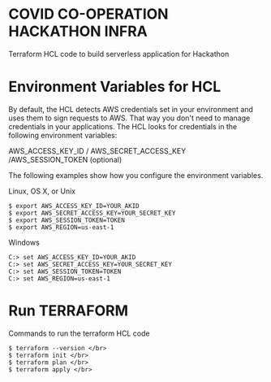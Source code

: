 # COVID CO-OPERATION HACKATHON INFRA
Terraform HCL code to build serverless application for Hackathon

# Environment Variables for HCL
By default, the HCL detects AWS credentials set in your environment and uses them to sign requests to AWS. That way you don't need to manage credentials in your applications. The HCL looks for credentials in the following environment variables:

AWS_ACCESS_KEY_ID / AWS_SECRET_ACCESS_KEY /AWS_SESSION_TOKEN (optional)

The following examples show how you configure the environment variables.

Linux, OS X, or Unix
```
$ export AWS_ACCESS_KEY_ID=YOUR_AKID
$ export AWS_SECRET_ACCESS_KEY=YOUR_SECRET_KEY
$ export AWS_SESSION_TOKEN=TOKEN
$ export AWS_REGION=us-east-1
```
Windows
```
C:> set AWS_ACCESS_KEY_ID=YOUR_AKID
C:> set AWS_SECRET_ACCESS_KEY=YOUR_SECRET_KEY
C:> set AWS_SESSION_TOKEN=TOKEN
C:> set AWS_REGION=us-east-1
```
# Run TERRAFORM 
Commands to run the terraform HCL code

```
$ terraform --version </br>
$ terraform init </br>
$ terraform plan </br>
$ terraform apply </br>
```